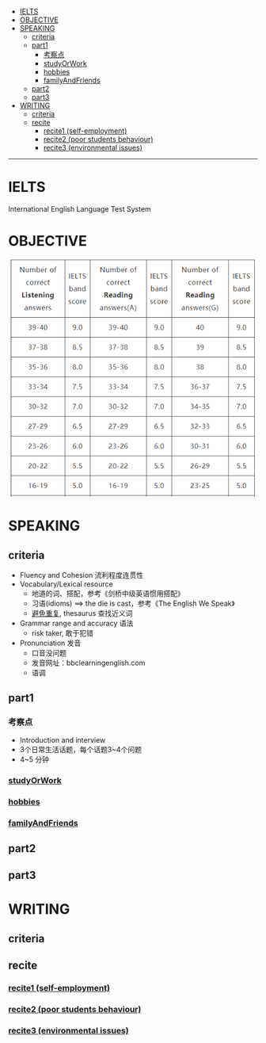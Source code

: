 - [IELTS](#ielts )
- [OBJECTIVE](#objective )
- [SPEAKING](#speaking )
  - [criteria](#criteria )
  - [part1](#part1 )
    - [考察点](#考察点 )
    - [studyOrWork](#studyorworkspeakingstudyorworkmd )
    - [hobbies](#hobbiesspeakinghobbiesmd )
    - [familyAndFriends](#familyandfriendsspeakingfamilyandfriendsmd )
  - [part2](#part2 )
  - [part3](#part3 )
- [WRITING](#writing )
  - [criteria](#criteria-1 )
  - [recite](#recite )
    - [recite1 (self-employment)](#recite1-self-employmentwritingrecite1md )
    - [recite2 (poor students behaviour)](#recite2-poor-students-behaviourwritingrecite2md )
    - [recite3 (environmental issues)](#recite3-environmental-issueswritingrecite3md )
  
--- 
#  IELTS
  
International English Language Test System
  
#  OBJECTIVE
  
![score](pictures/scores.png )
  
#  SPEAKING
  
  
  
##  criteria
  
- Fluency and Cohesion 流利程度连贯性
- Vocabulary/Lexical resource 
    - 地道的词、搭配，参考《剑桥中级英语惯用搭配》
    - 习语(idioms) ==> the die is cast，参考《The English We Speak》
    - [避免重复](http://www.thefreedictionary.com '词典网址'), thesaurus 查找近义词
- Grammar range and accuracy 语法
    - risk taker, 敢于犯错
- Pronunciation 发音
    - 口音没问题
    - 发音网址：bbclearningenglish.com
    - 语调
  
  
##  part1
  
  
###  考察点
  
- Introduction and interview
- 3个日常生活话题，每个话题3~4个问题
- 4~5 分钟
  
###  [studyOrWork](speaking/studyOrWork.md )
  
###  [hobbies](speaking/hobbies.md )
  
###  [familyAndFriends](speaking/familyAndFriends.md )
  
  
##  part2
  
  
##  part3
  
  
  
#  WRITING
  
  
##  criteria
  
  
##  recite
  
  
###  [recite1 (self-employment)](writing/recite1.md )
  
###  [recite2 (poor students behaviour)](writing/recite2.md )
  
###  [recite3 (environmental issues)](writing/recite3.md )
  
  
  